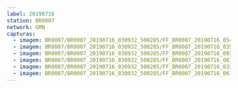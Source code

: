 ```yaml
---
label: 20190716
station: BR0007
network: GMN
capturas:
  - imagem: BR0007/BR0007_20190716_030932_500285/FF_BR0007_20190716_054433_023_0277760.fits_maxpixel.jpg
  - imagem: BR0007/BR0007_20190716_030932_500285/FF_BR0007_20190716_035842_088_0088064.fits_maxpixel.jpg
  - imagem: BR0007/BR0007_20190716_030932_500285/FF_BR0007_20190716_083131_553_0577536.fits_maxpixel.jpg
  - imagem: BR0007/BR0007_20190716_030932_500285/FF_BR0007_20190716_061422_025_0331264.fits_maxpixel.jpg
  - imagem: BR0007/BR0007_20190716_030932_500285/FF_BR0007_20190716_033501_600_0045568.fits_maxpixel.jpg
  - imagem: BR0007/BR0007_20190716_030932_500285/FF_BR0007_20190716_061430_578_0331520.fits_maxpixel.jpg
---
```


